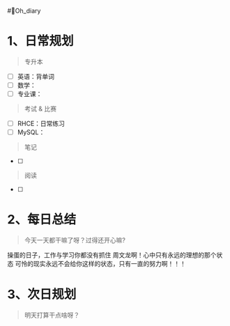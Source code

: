 #🤪Oh_diary
# 1、日常规划

>专升本
- [ ] 英语：背单词
- [ ] 数学：
- [ ] 专业课：
 
>考试 & 比赛
- [ ] RHCE：日常练习
- [ ] MySQL：

>笔记
- [ ] 

>阅读
- [ ] 


# 2、每日总结

>今天一天都干嘛了呀？过得还开心嘛?

操蛋的日子，工作与学习你都没有抓住
周文龙啊！心中只有永远的理想的那个状态
可怜的现实永远不会给你这样的状态，只有一直的努力啊！！！


# 3、次日规划

>明天打算干点啥呀？

